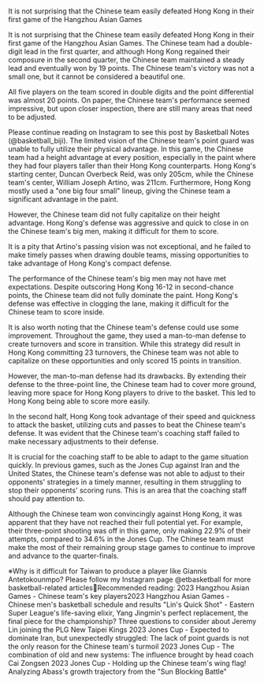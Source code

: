 # 
It is not surprising that the Chinese team easily defeated Hong Kong in their first game of the Hangzhou Asian Games 
 
It is not surprising that the Chinese team easily defeated Hong Kong in their first game of the Hangzhou Asian Games. The Chinese team had a double-digit lead in the first quarter, and although Hong Kong regained their composure in the second quarter, the Chinese team maintained a steady lead and eventually won by 19 points. The Chinese team's victory was not a small one, but it cannot be considered a beautiful one.

All five players on the team scored in double digits and the point differential was almost 20 points. On paper, the Chinese team's performance seemed impressive, but upon closer inspection, there are still many areas that need to be adjusted.

Please continue reading on Instagram to see this post by Basketball Notes (@basketball_biji). The limited vision of the Chinese team's point guard was unable to fully utilize their physical advantage. In this game, the Chinese team had a height advantage at every position, especially in the paint where they had four players taller than their Hong Kong counterparts. Hong Kong's starting center, Duncan Overbeck Reid, was only 205cm, while the Chinese team's center, William Joseph Artino, was 211cm. Furthermore, Hong Kong mostly used a "one big four small" lineup, giving the Chinese team a significant advantage in the paint.

However, the Chinese team did not fully capitalize on their height advantage. Hong Kong's defense was aggressive and quick to close in on the Chinese team's big men, making it difficult for them to score.

It is a pity that Artino's passing vision was not exceptional, and he failed to make timely passes when drawing double teams, missing opportunities to take advantage of Hong Kong's compact defense.

The performance of the Chinese team's big men may not have met expectations. Despite outscoring Hong Kong 16-12 in second-chance points, the Chinese team did not fully dominate the paint. Hong Kong's defense was effective in clogging the lane, making it difficult for the Chinese team to score inside.

It is also worth noting that the Chinese team's defense could use some improvement. Throughout the game, they used a man-to-man defense to create turnovers and score in transition. While this strategy did result in Hong Kong committing 23 turnovers, the Chinese team was not able to capitalize on these opportunities and only scored 15 points in transition.

However, the man-to-man defense had its drawbacks. By extending their defense to the three-point line, the Chinese team had to cover more ground, leaving more space for Hong Kong players to drive to the basket. This led to Hong Kong being able to score more easily.

In the second half, Hong Kong took advantage of their speed and quickness to attack the basket, utilizing cuts and passes to beat the Chinese team's defense. It was evident that the Chinese team's coaching staff failed to make necessary adjustments to their defense.

It is crucial for the coaching staff to be able to adapt to the game situation quickly. In previous games, such as the Jones Cup against Iran and the United States, the Chinese team's defense was not able to adjust to their opponents' strategies in a timely manner, resulting in them struggling to stop their opponents' scoring runs. This is an area that the coaching staff should pay attention to.

Although the Chinese team won convincingly against Hong Kong, it was apparent that they have not reached their full potential yet. For example, their three-point shooting was off in this game, only making 22.9% of their attempts, compared to 34.6% in the Jones Cup. The Chinese team must make the most of their remaining group stage games to continue to improve and advance to the quarter-finals.

※Why is it difficult for Taiwan to produce a player like Giannis Antetokounmpo? Please follow my Instagram page @etbasketball for more basketball-related articles🥇Recommended reading: 2023 Hangzhou Asian Games - Chinese team's key players2023 Hangzhou Asian Games - Chinese men's basketball schedule and results "Lin's Quick Shot" - Eastern Super League's life-saving elixir, Yang Jingmin's perfect replacement, the final piece for the championship? Three questions to consider about Jeremy Lin joining the PLG New Taipei Kings 2023 Jones Cup - Expected to dominate Iran, but unexpectedly struggled: The lack of point guards is not the only reason for the Chinese team's turmoil 2023 Jones Cup - The combination of old and new systems: The influence brought by head coach Cai Zongsen 2023 Jones Cup - Holding up the Chinese team's wing flag! Analyzing Abass's growth trajectory from the "Sun Blocking Battle"
